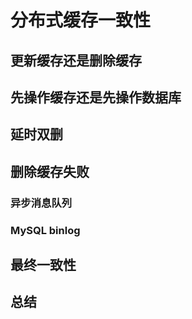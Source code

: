 # 分布式缓存一致性

## 更新缓存还是删除缓存

## 先操作缓存还是先操作数据库

## 延时双删

## 删除缓存失败

### 异步消息队列

### MySQL binlog

## 最终一致性

## 总结


